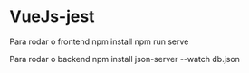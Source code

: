 # VueJs-jest
Para rodar o frontend
npm install
npm run serve

Para rodar o backend 
npm install 
json-server --watch db.json
